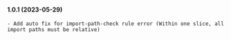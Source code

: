 #### 1.0.1 (2023-05-29)
    - Add auto fix for import-path-check rule error (Within one slice, all import paths must be relative)
